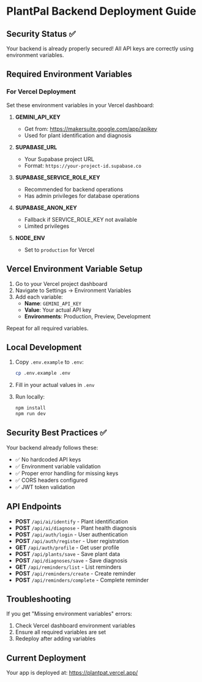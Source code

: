 # PlantPal Backend Deployment Guide

## Security Status ✅

Your backend is already properly secured! All API keys are correctly using environment variables.

## Required Environment Variables

### For Vercel Deployment

Set these environment variables in your Vercel dashboard:

1. **GEMINI_API_KEY**
   - Get from: https://makersuite.google.com/app/apikey
   - Used for plant identification and diagnosis

2. **SUPABASE_URL**
   - Your Supabase project URL
   - Format: `https://your-project-id.supabase.co`

3. **SUPABASE_SERVICE_ROLE_KEY** 
   - Recommended for backend operations
   - Has admin privileges for database operations

4. **SUPABASE_ANON_KEY**
   - Fallback if SERVICE_ROLE_KEY not available
   - Limited privileges

5. **NODE_ENV**
   - Set to `production` for Vercel

## Vercel Environment Variable Setup

1. Go to your Vercel project dashboard
2. Navigate to Settings → Environment Variables
3. Add each variable:
   - **Name**: `GEMINI_API_KEY`
   - **Value**: Your actual API key
   - **Environments**: Production, Preview, Development

Repeat for all required variables.

## Local Development

1. Copy `.env.example` to `.env`:
   ```bash
   cp .env.example .env
   ```

2. Fill in your actual values in `.env`

3. Run locally:
   ```bash
   npm install
   npm run dev
   ```

## Security Best Practices ✅

Your backend already follows these:
- ✅ No hardcoded API keys
- ✅ Environment variable validation
- ✅ Proper error handling for missing keys
- ✅ CORS headers configured
- ✅ JWT token validation

## API Endpoints

- **POST** `/api/ai/identify` - Plant identification
- **POST** `/api/ai/diagnose` - Plant health diagnosis  
- **POST** `/api/auth/login` - User authentication
- **POST** `/api/auth/register` - User registration
- **GET** `/api/auth/profile` - Get user profile
- **POST** `/api/plants/save` - Save plant data
- **POST** `/api/diagnoses/save` - Save diagnosis
- **GET** `/api/reminders/list` - List reminders
- **POST** `/api/reminders/create` - Create reminder
- **POST** `/api/reminders/complete` - Complete reminder

## Troubleshooting

If you get "Missing environment variables" errors:
1. Check Vercel dashboard environment variables
2. Ensure all required variables are set
3. Redeploy after adding variables

## Current Deployment

Your app is deployed at: https://plantpat.vercel.app/